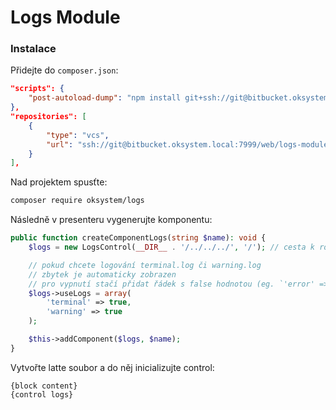 # Logs Module

### Instalace

Přidejte do `composer.json`:
```json
"scripts": {
	"post-autoload-dump": "npm install git+ssh://git@bitbucket.oksystem.local:7999/web/logs-module-assets.git"
},
"repositories": [
	{
		"type": "vcs",
		"url": "ssh://git@bitbucket.oksystem.local:7999/web/logs-module.git"
	}
],
```

Nad projektem spusťte:
```bash
composer require oksystem/logs 
```

Následně v presenteru vygenerujte komponentu:

```php
public function createComponentLogs(string $name): void {
	$logs = new LogsControl(__DIR__ . '/../../../', '/'); // cesta k rootu aplikace, '/' je automatický prefix veřejné cesty k assetům

	// pokud chcete logování terminal.log či warning.log 
	// zbytek je automaticky zobrazen
	// pro vypnutí stačí přidat řádek s false hodnotou (eg. `'error' => false`)
	$logs->useLogs = array(
		'terminal' => true,
		'warning' => true
	);

    $this->addComponent($logs, $name);
}
```

Vytvořte latte soubor a do něj inicializujte control:

```latte
{block content}
{control logs}
```
